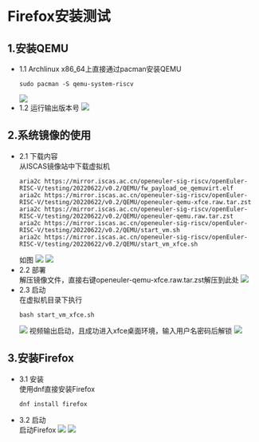 # Firefox安装测试
## 1.安装QEMU
- 1.1 Archlinux x86_64上直接通过pacman安装QEMU  
    ```shell
    sudo pacman -S qemu-system-riscv
    ```
    <img src="../Img/installation/pacman.png">
- 1.2 运行输出版本号
    <img src="../Img/installation/qemu_version.png">

## 2.系统镜像的使用
- 2.1 下载内容  
    从ISCAS镜像站中下载虚拟机
    ```shell
    aria2c https://mirror.iscas.ac.cn/openeuler-sig-riscv/openEuler-RISC-V/testing/20220622/v0.2/QEMU/fw_payload_oe_qemuvirt.elf
    aria2c https://mirror.iscas.ac.cn/openeuler-sig-riscv/openEuler-RISC-V/testing/20220622/v0.2/QEMU/openeuler-qemu-xfce.raw.tar.zst 
    aria2c https://mirror.iscas.ac.cn/openeuler-sig-riscv/openEuler-RISC-V/testing/20220622/v0.2/QEMU/openeuler-qemu.raw.tar.zst  
    aria2c https://mirror.iscas.ac.cn/openeuler-sig-riscv/openEuler-RISC-V/testing/20220622/v0.2/QEMU/start_vm.sh 
    aria2c https://mirror.iscas.ac.cn/openeuler-sig-riscv/openEuler-RISC-V/testing/20220622/v0.2/QEMU/start_vm_xfce.sh     
    ```
    如图
    <img src="../Img/installation/download.png">
    <img src="../Img/installation/folder.png">
- 2.2 部署  
    解压镜像文件，直接右键openeuler-qemu-xfce.raw.tar.zst解压到此处
    <img src="../Img/installation/extracted.png">
- 2.3 启动  
    在虚拟机目录下执行
    ```shell
    bash start_vm_xfce.sh
    ```
    <img src="../Img/installation/vm_xfce_start.png">
    视频输出启动，且成功进入xfce桌面环境，输入用户名密码后解锁
    <img src="../Img/installation/xfce_desktop.png">

## 3.安装Firefox
- 3.1 安装  
    使用dnf直接安装Firefox
    ```shell
    dnf install firefox
    ```
- 3.2 启动  
    启动Firefox
    <img src="../Img/installation/start_firefox.png">
    <img src="../Img/installation/firefox_started.png">